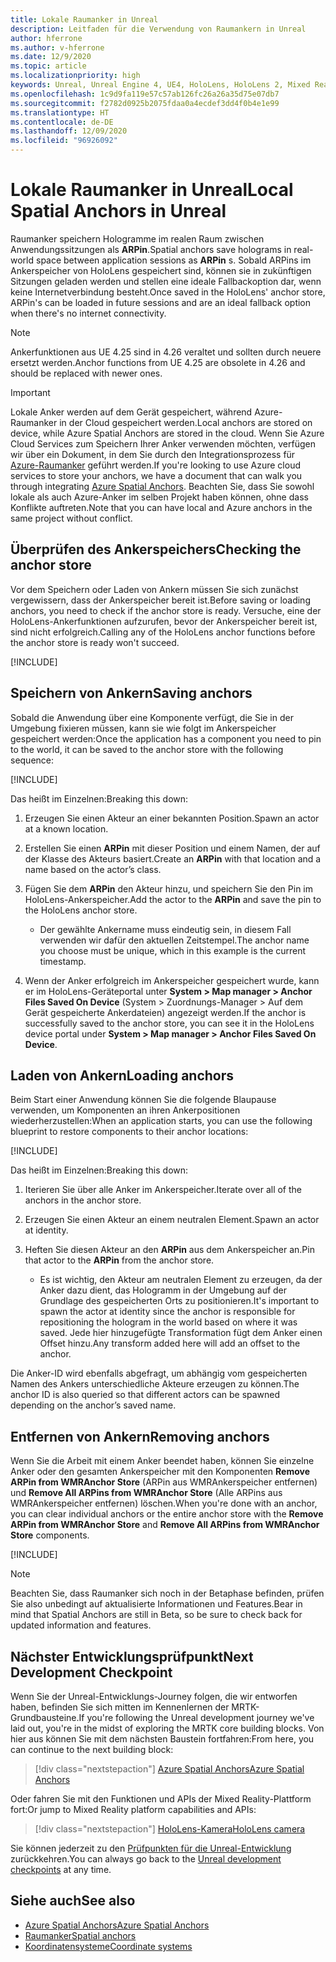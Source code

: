 ```yaml
---
title: Lokale Raumanker in Unreal
description: Leitfaden für die Verwendung von Raumankern in Unreal
author: hferrone
ms.author: v-hferrone
ms.date: 12/9/2020
ms.topic: article
ms.localizationpriority: high
keywords: Unreal, Unreal Engine 4, UE4, HoloLens, HoloLens 2, Mixed Reality, Entwicklung, Features, Dokumentation, Leitfäden, Hologramme, Raumanker, Mixed Reality-Headset, Windows Mixed Reality-Headset, Virtual Reality-Headset
ms.openlocfilehash: 1c9d9fa119e57c57ab126fc26a26a35d75e07db7
ms.sourcegitcommit: f2782d0925b2075fdaa0a4ecdef3dd4f0b4e1e99
ms.translationtype: HT
ms.contentlocale: de-DE
ms.lasthandoff: 12/09/2020
ms.locfileid: "96926092"
---
```

# <a name="local-spatial-anchors-in-unreal"></a><span data-ttu-id="6f35e-104">Lokale Raumanker in Unreal</span><span class="sxs-lookup"><span data-stu-id="6f35e-104">Local Spatial Anchors in Unreal</span></span>

<span data-ttu-id="6f35e-105">Raumanker speichern Hologramme im realen Raum zwischen Anwendungssitzungen als **ARPin**.</span><span class="sxs-lookup"><span data-stu-id="6f35e-105">Spatial anchors save holograms in real-world space between application sessions as **ARPin** s.</span></span> <span data-ttu-id="6f35e-106">Sobald ARPins im Ankerspeicher von HoloLens gespeichert sind, können sie in zukünftigen Sitzungen geladen werden und stellen eine ideale Fallbackoption dar, wenn keine Internetverbindung besteht.</span><span class="sxs-lookup"><span data-stu-id="6f35e-106">Once saved in the HoloLens' anchor store, ARPin's can be loaded in future sessions and are an ideal fallback option when there's no internet connectivity.</span></span>

> [!NOTE]
> <span data-ttu-id="6f35e-107">Ankerfunktionen aus UE 4.25 sind in 4.26 veraltet und sollten durch neuere ersetzt werden.</span><span class="sxs-lookup"><span data-stu-id="6f35e-107">Anchor functions from UE 4.25 are obsolete in 4.26 and should be replaced with newer ones.</span></span> 

> [!IMPORTANT]
> <span data-ttu-id="6f35e-108">Lokale Anker werden auf dem Gerät gespeichert, während Azure-Raumanker in der Cloud gespeichert werden.</span><span class="sxs-lookup"><span data-stu-id="6f35e-108">Local anchors are stored on device, while Azure Spatial Anchors are stored in the cloud.</span></span> <span data-ttu-id="6f35e-109">Wenn Sie Azure Cloud Services zum Speichern Ihrer Anker verwenden möchten, verfügen wir über ein Dokument, in dem Sie durch den Integrationsprozess für [Azure-Raumanker](unreal-azure-spatial-anchors.md) geführt werden.</span><span class="sxs-lookup"><span data-stu-id="6f35e-109">If you're looking to use Azure cloud services to store your anchors, we have a document that can walk you through integrating [Azure Spatial Anchors](unreal-azure-spatial-anchors.md).</span></span> <span data-ttu-id="6f35e-110">Beachten Sie, dass Sie sowohl lokale als auch Azure-Anker im selben Projekt haben können, ohne dass Konflikte auftreten.</span><span class="sxs-lookup"><span data-stu-id="6f35e-110">Note that you can have local and Azure anchors in the same project without conflict.</span></span>

## <a name="checking-the-anchor-store"></a><span data-ttu-id="6f35e-111">Überprüfen des Ankerspeichers</span><span class="sxs-lookup"><span data-stu-id="6f35e-111">Checking the anchor store</span></span>

<span data-ttu-id="6f35e-112">Vor dem Speichern oder Laden von Ankern müssen Sie sich zunächst vergewissern, dass der Ankerspeicher bereit ist.</span><span class="sxs-lookup"><span data-stu-id="6f35e-112">Before saving or loading anchors, you need to check if the anchor store is ready.</span></span>  <span data-ttu-id="6f35e-113">Versuche, eine der HoloLens-Ankerfunktionen aufzurufen, bevor der Ankerspeicher bereit ist, sind nicht erfolgreich.</span><span class="sxs-lookup"><span data-stu-id="6f35e-113">Calling any of the HoloLens anchor functions before the anchor store is ready won't succeed.</span></span>  

[!INCLUDE[](includes/tabs-sa-1.md)]

## <a name="saving-anchors"></a><span data-ttu-id="6f35e-114">Speichern von Ankern</span><span class="sxs-lookup"><span data-stu-id="6f35e-114">Saving anchors</span></span>

<span data-ttu-id="6f35e-115">Sobald die Anwendung über eine Komponente verfügt, die Sie in der Umgebung fixieren müssen, kann sie wie folgt im Ankerspeicher gespeichert werden:</span><span class="sxs-lookup"><span data-stu-id="6f35e-115">Once the application has a component you need to pin to the world, it can be saved to the anchor store with the following sequence:</span></span> 

[!INCLUDE[](includes/tabs-sa-2.md)]

<span data-ttu-id="6f35e-116">Das heißt im Einzelnen:</span><span class="sxs-lookup"><span data-stu-id="6f35e-116">Breaking this down:</span></span>
1. <span data-ttu-id="6f35e-117">Erzeugen Sie einen Akteur an einer bekannten Position.</span><span class="sxs-lookup"><span data-stu-id="6f35e-117">Spawn an actor at a known location.</span></span>
2. <span data-ttu-id="6f35e-118">Erstellen Sie einen **ARPin** mit dieser Position und einem Namen, der auf der Klasse des Akteurs basiert.</span><span class="sxs-lookup"><span data-stu-id="6f35e-118">Create an **ARPin** with that location and a name based on the actor’s class.</span></span> 
3. <span data-ttu-id="6f35e-119">Fügen Sie dem **ARPin** den Akteur hinzu, und speichern Sie den Pin im HoloLens-Ankerspeicher.</span><span class="sxs-lookup"><span data-stu-id="6f35e-119">Add the actor to the **ARPin** and save the pin to the HoloLens anchor store.</span></span>  
    * <span data-ttu-id="6f35e-120">Der gewählte Ankername muss eindeutig sein, in diesem Fall verwenden wir dafür den aktuellen Zeitstempel.</span><span class="sxs-lookup"><span data-stu-id="6f35e-120">The anchor name you choose must be unique, which in this example is the current timestamp.</span></span> 

4. <span data-ttu-id="6f35e-121">Wenn der Anker erfolgreich im Ankerspeicher gespeichert wurde, kann er im HoloLens-Geräteportal unter **System > Map manager > Anchor Files Saved On Device** (System > Zuordnungs-Manager > Auf dem Gerät gespeicherte Ankerdateien) angezeigt werden.</span><span class="sxs-lookup"><span data-stu-id="6f35e-121">If the anchor is successfully saved to the anchor store, you can see it in the HoloLens device portal under **System > Map manager > Anchor Files Saved On Device**.</span></span> 

## <a name="loading-anchors"></a><span data-ttu-id="6f35e-122">Laden von Ankern</span><span class="sxs-lookup"><span data-stu-id="6f35e-122">Loading anchors</span></span>

<span data-ttu-id="6f35e-123">Beim Start einer Anwendung können Sie die folgende Blaupause verwenden, um Komponenten an ihren Ankerpositionen wiederherzustellen:</span><span class="sxs-lookup"><span data-stu-id="6f35e-123">When an application starts, you can use the following blueprint to restore components to their anchor locations:</span></span>

[!INCLUDE[](includes/tabs-sa-3.md)]

<span data-ttu-id="6f35e-124">Das heißt im Einzelnen:</span><span class="sxs-lookup"><span data-stu-id="6f35e-124">Breaking this down:</span></span>
1. <span data-ttu-id="6f35e-125">Iterieren Sie über alle Anker im Ankerspeicher.</span><span class="sxs-lookup"><span data-stu-id="6f35e-125">Iterate over all of the anchors in the anchor store.</span></span> 
2. <span data-ttu-id="6f35e-126">Erzeugen Sie einen Akteur an einem neutralen Element.</span><span class="sxs-lookup"><span data-stu-id="6f35e-126">Spawn an actor at identity.</span></span>
3. <span data-ttu-id="6f35e-127">Heften Sie diesen Akteur an den **ARPin** aus dem Ankerspeicher an.</span><span class="sxs-lookup"><span data-stu-id="6f35e-127">Pin that actor to the **ARPin** from the anchor store.</span></span>  

    * <span data-ttu-id="6f35e-128">Es ist wichtig, den Akteur am neutralen Element zu erzeugen, da der Anker dazu dient, das Hologramm in der Umgebung auf der Grundlage des gespeicherten Orts zu positionieren.</span><span class="sxs-lookup"><span data-stu-id="6f35e-128">It's important to spawn the actor at identity since the anchor is responsible for repositioning the hologram in the world based on where it was saved.</span></span> <span data-ttu-id="6f35e-129">Jede hier hinzugefügte Transformation fügt dem Anker einen Offset hinzu.</span><span class="sxs-lookup"><span data-stu-id="6f35e-129">Any transform added here will add an offset to the anchor.</span></span> 

<span data-ttu-id="6f35e-130">Die Anker-ID wird ebenfalls abgefragt, um abhängig vom gespeicherten Namen des Ankers unterschiedliche Akteure erzeugen zu können.</span><span class="sxs-lookup"><span data-stu-id="6f35e-130">The anchor ID is also queried so that different actors can be spawned depending on the anchor’s saved name.</span></span> 

## <a name="removing-anchors"></a><span data-ttu-id="6f35e-131">Entfernen von Ankern</span><span class="sxs-lookup"><span data-stu-id="6f35e-131">Removing anchors</span></span> 

<span data-ttu-id="6f35e-132">Wenn Sie die Arbeit mit einem Anker beendet haben, können Sie einzelne Anker oder den gesamten Ankerspeicher mit den Komponenten **Remove ARPin from WMRAnchor Store** (ARPin aus WMRAnkerspeicher entfernen) und **Remove All ARPins from WMRAnchor Store** (Alle ARPins aus WMRAnkerspeicher entfernen) löschen.</span><span class="sxs-lookup"><span data-stu-id="6f35e-132">When you're done with an anchor, you can clear individual anchors or the entire anchor store with the **Remove ARPin from WMRAnchor Store** and **Remove All ARPins from WMRAnchor Store** components.</span></span>

[!INCLUDE[](includes/tabs-sa-4.md)]

> [!NOTE]
> <span data-ttu-id="6f35e-133">Beachten Sie, dass Raumanker sich noch in der Betaphase befinden, prüfen Sie also unbedingt auf aktualisierte Informationen und Features.</span><span class="sxs-lookup"><span data-stu-id="6f35e-133">Bear in mind that Spatial Anchors are still in Beta, so be sure to check back for updated information and features.</span></span>

## <a name="next-development-checkpoint"></a><span data-ttu-id="6f35e-134">Nächster Entwicklungsprüfpunkt</span><span class="sxs-lookup"><span data-stu-id="6f35e-134">Next Development Checkpoint</span></span>

<span data-ttu-id="6f35e-135">Wenn Sie der Unreal-Entwicklungs-Journey folgen, die wir entworfen haben, befinden Sie sich mitten im Kennenlernen der MRTK-Grundbausteine.</span><span class="sxs-lookup"><span data-stu-id="6f35e-135">If you're following the Unreal development journey we've laid out, you're in the midst of exploring the MRTK core building blocks.</span></span> <span data-ttu-id="6f35e-136">Von hier aus können Sie mit dem nächsten Baustein fortfahren:</span><span class="sxs-lookup"><span data-stu-id="6f35e-136">From here, you can continue to the next building block:</span></span> 

> [!div class="nextstepaction"]
> [<span data-ttu-id="6f35e-137">Azure Spatial Anchors</span><span class="sxs-lookup"><span data-stu-id="6f35e-137">Azure Spatial Anchors</span></span>](unreal-azure-spatial-anchors.md)

<span data-ttu-id="6f35e-138">Oder fahren Sie mit den Funktionen und APIs der Mixed Reality-Plattform fort:</span><span class="sxs-lookup"><span data-stu-id="6f35e-138">Or jump to Mixed Reality platform capabilities and APIs:</span></span>

> [!div class="nextstepaction"]
> [<span data-ttu-id="6f35e-139">HoloLens-Kamera</span><span class="sxs-lookup"><span data-stu-id="6f35e-139">HoloLens camera</span></span>](unreal-hololens-camera.md)

<span data-ttu-id="6f35e-140">Sie können jederzeit zu den [Prüfpunkten für die Unreal-Entwicklung](unreal-development-overview.md#2-core-building-blocks) zurückkehren.</span><span class="sxs-lookup"><span data-stu-id="6f35e-140">You can always go back to the [Unreal development checkpoints](unreal-development-overview.md#2-core-building-blocks) at any time.</span></span>

## <a name="see-also"></a><span data-ttu-id="6f35e-141">Siehe auch</span><span class="sxs-lookup"><span data-stu-id="6f35e-141">See also</span></span>
* [<span data-ttu-id="6f35e-142">Azure Spatial Anchors</span><span class="sxs-lookup"><span data-stu-id="6f35e-142">Azure Spatial Anchors</span></span>](unreal-azure-spatial-anchors.md)
* [<span data-ttu-id="6f35e-143">Raumanker</span><span class="sxs-lookup"><span data-stu-id="6f35e-143">Spatial anchors</span></span>](../../design/spatial-anchors.md)
* [<span data-ttu-id="6f35e-144">Koordinatensysteme</span><span class="sxs-lookup"><span data-stu-id="6f35e-144">Coordinate systems</span></span>](../../design/coordinate-systems.md)
